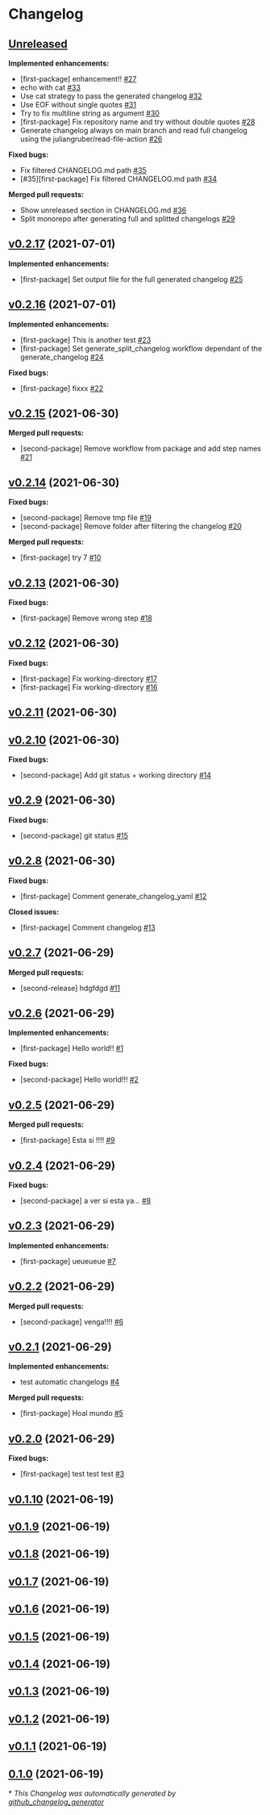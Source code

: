 # Changelog

## [Unreleased](https://github.com/kpicaza/monorepo-test/tree/HEAD)

**Implemented enhancements:**

- \[first-package\] enhancement!! [\#27](https://github.com/kpicaza/monorepo-test/issues/27)
- echo with cat [\#33](https://github.com/kpicaza/monorepo-test/pull/33)
- Use cat strategy to pass the generated changelog [\#32](https://github.com/kpicaza/monorepo-test/pull/32)
- Use EOF without single quotes [\#31](https://github.com/kpicaza/monorepo-test/pull/31)
- Try to fix multiline string as argument [\#30](https://github.com/kpicaza/monorepo-test/pull/30)
- \[first-package\] Fix repository name and try without double quotes [\#28](https://github.com/kpicaza/monorepo-test/pull/28)
- Generate changelog always on main branch and read full changelog using the juliangruber/read-file-action [\#26](https://github.com/kpicaza/monorepo-test/pull/26)

**Fixed bugs:**

- Fix filtered CHANGELOG.md path [\#35](https://github.com/kpicaza/monorepo-test/issues/35)
- \[\#35\]\[first-package\] Fix filtered CHANGELOG.md path [\#34](https://github.com/kpicaza/monorepo-test/pull/34)

**Merged pull requests:**

- Show unreleased section in CHANGELOG.md [\#36](https://github.com/kpicaza/monorepo-test/pull/36)
- Split monorepo after generating full and splitted changelogs [\#29](https://github.com/kpicaza/monorepo-test/pull/29)

## [v0.2.17](https://github.com/kpicaza/monorepo-test/tree/v0.2.17) (2021-07-01)

**Implemented enhancements:**

- \[first-package\] Set output file for the full generated changelog [\#25](https://github.com/kpicaza/monorepo-test/pull/25)

## [v0.2.16](https://github.com/kpicaza/monorepo-test/tree/v0.2.16) (2021-07-01)

**Implemented enhancements:**

- \[first-package\] This is another test [\#23](https://github.com/kpicaza/monorepo-test/issues/23)
- \[first-package\] Set generate\_split\_changelog workflow dependant of the generate\_changelog [\#24](https://github.com/kpicaza/monorepo-test/pull/24)

**Fixed bugs:**

- \[first-package\] fixxx [\#22](https://github.com/kpicaza/monorepo-test/issues/22)

## [v0.2.15](https://github.com/kpicaza/monorepo-test/tree/v0.2.15) (2021-06-30)

**Merged pull requests:**

- \[second-package\] Remove workflow from package and add step names [\#21](https://github.com/kpicaza/monorepo-test/pull/21)

## [v0.2.14](https://github.com/kpicaza/monorepo-test/tree/v0.2.14) (2021-06-30)

**Fixed bugs:**

- \[second-package\] Remove tmp file [\#19](https://github.com/kpicaza/monorepo-test/issues/19)
- \[second-package\] Remove folder after filtering the changelog [\#20](https://github.com/kpicaza/monorepo-test/pull/20)

**Merged pull requests:**

- \[first-package\] try 7 [\#10](https://github.com/kpicaza/monorepo-test/pull/10)

## [v0.2.13](https://github.com/kpicaza/monorepo-test/tree/v0.2.13) (2021-06-30)

**Fixed bugs:**

- \[first-package\] Remove wrong step [\#18](https://github.com/kpicaza/monorepo-test/pull/18)

## [v0.2.12](https://github.com/kpicaza/monorepo-test/tree/v0.2.12) (2021-06-30)

**Fixed bugs:**

- \[first-package\] Fix working-directory [\#17](https://github.com/kpicaza/monorepo-test/pull/17)
- \[first-package\] Fix working-directory [\#16](https://github.com/kpicaza/monorepo-test/pull/16)

## [v0.2.11](https://github.com/kpicaza/monorepo-test/tree/v0.2.11) (2021-06-30)

## [v0.2.10](https://github.com/kpicaza/monorepo-test/tree/v0.2.10) (2021-06-30)

**Fixed bugs:**

- \[second-package\] Add git status + working directory [\#14](https://github.com/kpicaza/monorepo-test/pull/14)

## [v0.2.9](https://github.com/kpicaza/monorepo-test/tree/v0.2.9) (2021-06-30)

**Fixed bugs:**

- \[second-package\] git status [\#15](https://github.com/kpicaza/monorepo-test/issues/15)

## [v0.2.8](https://github.com/kpicaza/monorepo-test/tree/v0.2.8) (2021-06-30)

**Fixed bugs:**

- \[first-package\] Comment generate\_changelog\_yaml [\#12](https://github.com/kpicaza/monorepo-test/pull/12)

**Closed issues:**

- \[first-package\] Comment changelog [\#13](https://github.com/kpicaza/monorepo-test/issues/13)

## [v0.2.7](https://github.com/kpicaza/monorepo-test/tree/v0.2.7) (2021-06-29)

**Merged pull requests:**

- \[second-release\] hdgfdgd [\#11](https://github.com/kpicaza/monorepo-test/pull/11)

## [v0.2.6](https://github.com/kpicaza/monorepo-test/tree/v0.2.6) (2021-06-29)

**Implemented enhancements:**

- \[first-package\] Hello world!! [\#1](https://github.com/kpicaza/monorepo-test/issues/1)

**Fixed bugs:**

- \[second-package\] Hello world!!! [\#2](https://github.com/kpicaza/monorepo-test/issues/2)

## [v0.2.5](https://github.com/kpicaza/monorepo-test/tree/v0.2.5) (2021-06-29)

**Merged pull requests:**

- \[first-package\] Esta si !!!! [\#9](https://github.com/kpicaza/monorepo-test/pull/9)

## [v0.2.4](https://github.com/kpicaza/monorepo-test/tree/v0.2.4) (2021-06-29)

**Fixed bugs:**

- \[second-package\] a ver si esta ya... [\#8](https://github.com/kpicaza/monorepo-test/pull/8)

## [v0.2.3](https://github.com/kpicaza/monorepo-test/tree/v0.2.3) (2021-06-29)

**Implemented enhancements:**

- \[first-package\] ueueueue [\#7](https://github.com/kpicaza/monorepo-test/pull/7)

## [v0.2.2](https://github.com/kpicaza/monorepo-test/tree/v0.2.2) (2021-06-29)

**Merged pull requests:**

- \[second-package\] venga!!!! [\#6](https://github.com/kpicaza/monorepo-test/pull/6)

## [v0.2.1](https://github.com/kpicaza/monorepo-test/tree/v0.2.1) (2021-06-29)

**Implemented enhancements:**

- test automatic changelogs [\#4](https://github.com/kpicaza/monorepo-test/pull/4)

**Merged pull requests:**

- \[first-package\] Hoal mundo [\#5](https://github.com/kpicaza/monorepo-test/pull/5)

## [v0.2.0](https://github.com/kpicaza/monorepo-test/tree/v0.2.0) (2021-06-29)

**Fixed bugs:**

- \[first-package\] test test test [\#3](https://github.com/kpicaza/monorepo-test/issues/3)

## [v0.1.10](https://github.com/kpicaza/monorepo-test/tree/v0.1.10) (2021-06-19)

## [v0.1.9](https://github.com/kpicaza/monorepo-test/tree/v0.1.9) (2021-06-19)

## [v0.1.8](https://github.com/kpicaza/monorepo-test/tree/v0.1.8) (2021-06-19)

## [v0.1.7](https://github.com/kpicaza/monorepo-test/tree/v0.1.7) (2021-06-19)

## [v0.1.6](https://github.com/kpicaza/monorepo-test/tree/v0.1.6) (2021-06-19)

## [v0.1.5](https://github.com/kpicaza/monorepo-test/tree/v0.1.5) (2021-06-19)

## [v0.1.4](https://github.com/kpicaza/monorepo-test/tree/v0.1.4) (2021-06-19)

## [v0.1.3](https://github.com/kpicaza/monorepo-test/tree/v0.1.3) (2021-06-19)

## [v0.1.2](https://github.com/kpicaza/monorepo-test/tree/v0.1.2) (2021-06-19)

## [v0.1.1](https://github.com/kpicaza/monorepo-test/tree/v0.1.1) (2021-06-19)

## [0.1.0](https://github.com/kpicaza/monorepo-test/tree/0.1.0) (2021-06-19)



\* *This Changelog was automatically generated by [github_changelog_generator](https://github.com/github-changelog-generator/github-changelog-generator)*

